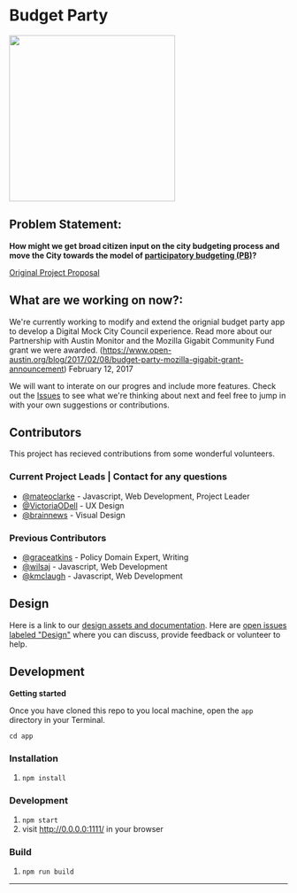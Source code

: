 # Budget Party

<img src="http://dsh.re/af3f9" width="300"/>

## Problem Statement: 

**How might we get broad citizen input on the city budgeting process and move the City towards the model of [participatory budgeting (PB)](http://www.participatorybudgeting.org/about-participatory-budgeting/what-is-pb/)?**

[Original Project Proposal](https://github.com/open-austin/project-ideas/issues/70)

## What are we working on now?:

We're currently working to modify and extend the orignial budget party app to develop a Digital Mock City Council experience. Read more about our Partnership with Austin Monitor and the Mozilla Gigabit Community Fund grant we were awarded. (https://www.open-austin.org/blog/2017/02/08/budget-party-mozilla-gigabit-grant-announcement) 
February 12, 2017

We will want to interate on our progres and include more features. Check out the [Issues](https://github.com/open-austin/budgetparty/issues) to see what we're thinking about next and feel free to jump in with your own suggestions or contributions.

## Contributors

This project has recieved contributions from some wonderful volunteers. 

### Current Project Leads | Contact for any questions
- [@mateoclarke](https://github.com/mateoclarke) - Javascript, Web Development, Project Leader
- [@VictoriaODell](https://github.com/VictoriaODell) - UX Design
- [@brainnews](https://github.com/brainnews) - Visual Design


### Previous Contributors
- [@graceatkins](https://github.com/graceatkins) - Policy Domain Expert, Writing
- [@wilsaj](https://github.com/wilsaj) - Javascript, Web Development
- [@kmclaugh](https://github.com/kmclaugh) - Javascript, Web Development

## Design

Here is a link to our [design assets and documentation](./design). Here are [open issues labeled "Design"](https://github.com/open-austin/hack-the-budget/issues?q=is%3Aissue+is%3Aopen+label%3Adesign) where you can discuss, provide feedback or volunteer to help.

## Development

**Getting started**

Once you have cloned this repo to you local machine, open the `app` directory in your Terminal.

`cd app`

### Installation

1. `npm install`

### Development

1. `npm start`
2. visit http://0.0.0.0:1111/ in your browser

### Build

1. `npm run build`


___

